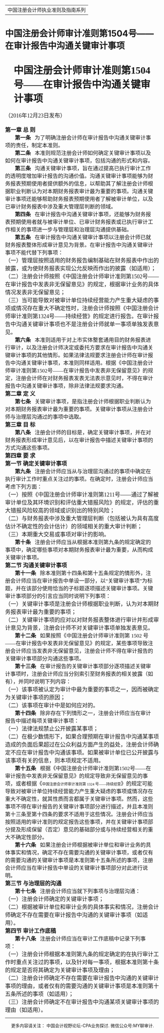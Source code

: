 ﻿<!DOCTYPE HTML PUBLIC "-//W3C//DTD HTML 4.0 Transitional//EN">
<HTML xmlns:o = "urn:schemas-microsoft-com:office:office"><HEAD><TITLE>中国注册会计师审计准则第1504号——在审计报告中沟通关键审计事项</TITLE>
<META content="text/html; charset=gb2312" http-equiv=Content-Type>
<META name=GENERATOR content="MSHTML 11.00.10570.1001"><LINK rel=stylesheet 
href="_template.css"></HEAD>
<BODY>
<DIV id=nsbanner>
<DIV id=bannerrow1>
<TABLE class=bannerparthead>
  <TBODY>
  <TR id=hdr>
    <TD class=runninghead noWrap>中国注册会计师执业准则及指南系列</TD></TR></TBODY></TABLE></DIV>
<DIV id=titlerow>
<H1 class=dtH1>中国注册会计师审计准则第1504号——在审计报告中沟通关键审计事项</H1></DIV></DIV>
<DIV id=nstext><BR><FONT size=6><FONT face=微软雅黑>
<P class=lv1 
style="MARGIN: auto 7.35pt auto 21pt"><STRONG>中国注册会计师审计准则第1504号——在审计报告中沟通关键审计事项<o:p></o:p></STRONG></P>
<P class=cnsubtitle1 style="LAYOUT-GRID-MODE: char; MARGIN: 15.75pt 0cm"><FONT 
size=4>（<SPAN lang=EN-US>2016</SPAN>年<SPAN lang=EN-US>12</SPAN>月<SPAN 
lang=EN-US>23</SPAN>日发布）<SPAN lang=EN-US><o:p></o:p></SPAN></FONT></P>
<P class=title1 style="LAYOUT-GRID-MODE: char; MARGIN: auto 0cm"><FONT 
size=4><STRONG><SPAN class=chaptertitle>第一章 总 则</SPAN><SPAN 
lang=EN-US><o:p></o:p></SPAN></STRONG></FONT></P>
<P class=MsoNormal 
style="LAYOUT-GRID-MODE: char; MARGIN: auto 7.35pt auto 0cm; TEXT-INDENT: 24pt"><SPAN 
class=sect2title1><SPAN style="FONT-SIZE: 13pt"><STRONG>第一条</STRONG><SPAN 
lang=EN-US>&nbsp;&nbsp;&nbsp;</SPAN></SPAN></SPAN><SPAN class=title2><SPAN 
style="FONT-SIZE: 13pt">为了明确注册会计师在审计报告中沟通关键审计事项的责任，制定本准则。</SPAN></SPAN><SPAN 
lang=EN-US 
style='FONT-SIZE: 13pt; FONT-FAMILY: "微软雅黑",sans-serif'><o:p></o:p></SPAN></P>
<P class=MsoNormal 
style="LAYOUT-GRID-MODE: char; MARGIN: auto 7.35pt auto 0cm; TEXT-INDENT: 24pt"><SPAN 
class=sect2title1><SPAN style="FONT-SIZE: 13pt"><STRONG>第二条</STRONG><SPAN 
lang=EN-US>&nbsp;&nbsp;&nbsp;</SPAN></SPAN></SPAN><SPAN class=title2><SPAN 
style="FONT-SIZE: 13pt">本准则规范注册会计师如何确定关键审计事项以及如何在审计报告中沟通关键审计事项，包括沟通的形式和内容。</SPAN></SPAN><SPAN 
lang=EN-US 
style='FONT-SIZE: 13pt; FONT-FAMILY: "微软雅黑",sans-serif'><o:p></o:p></SPAN></P>
<P class=MsoNormal 
style="LAYOUT-GRID-MODE: char; MARGIN: auto 7.35pt auto 0cm; TEXT-INDENT: 24pt"><SPAN 
class=sect2title1><SPAN style="FONT-SIZE: 13pt"><STRONG>第三条</STRONG><SPAN 
lang=EN-US>&nbsp;&nbsp;&nbsp;</SPAN></SPAN></SPAN><SPAN class=title2><SPAN 
style="FONT-SIZE: 13pt">沟通关键审计事项，旨在通过提高已执行审计工作的透明度增加审计报告的沟通价值。沟通关键审计事项能够为财务报表预期使用者提供额外的信息，以帮助其了解注册会计师根据职业判断认为对本期财务报表审计最为重要的事项。沟通关键审计事项还能够帮助财务报表预期使用者了解被审计单位，以及已审计财务报表中涉及重大管理层判断的领域。</SPAN></SPAN><SPAN 
lang=EN-US 
style='FONT-SIZE: 13pt; FONT-FAMILY: "微软雅黑",sans-serif'><o:p></o:p></SPAN></P>
<P class=MsoNormal 
style="LAYOUT-GRID-MODE: char; MARGIN: auto 7.35pt auto 0cm; TEXT-INDENT: 24pt"><SPAN 
class=sect2title1><SPAN style="FONT-SIZE: 13pt"><STRONG>第四条</STRONG><SPAN 
lang=EN-US>&nbsp;&nbsp;&nbsp;</SPAN></SPAN></SPAN><SPAN class=title2><SPAN 
style="FONT-SIZE: 13pt">在审计报告中沟通关键审计事项，还能够为财务报表预期使用者就与被审计单位、已审计财务报表或已执行审计工作相关的事项进一步与管理层和治理层沟通提供基础。</SPAN></SPAN><SPAN 
lang=EN-US 
style='FONT-SIZE: 13pt; FONT-FAMILY: "微软雅黑",sans-serif'><o:p></o:p></SPAN></P>
<P class=MsoNormal 
style="LAYOUT-GRID-MODE: char; MARGIN: auto 7.35pt auto 0cm; TEXT-INDENT: 24pt"><A 
name=No12_Z1T5></A><SPAN class=sect2title1><SPAN 
style="FONT-SIZE: 13pt"><STRONG>第五条<SPAN 
lang=EN-US>&nbsp;&nbsp;&nbsp;</SPAN></STRONG></SPAN></SPAN><A 
name=No13_Z1T5K1></A><SPAN class=title2><SPAN 
style="FONT-SIZE: 13pt">在审计报告中沟通关键审计事项以注册会计师已就财务报表整体形成审计意见为背景。在审计报告中沟通关键审计事项不能代替下列事项：</SPAN></SPAN><SPAN 
lang=EN-US 
style='FONT-SIZE: 13pt; FONT-FAMILY: "微软雅黑",sans-serif'><o:p></o:p></SPAN></P>
<P class=title1 style="LAYOUT-GRID-MODE: char; MARGIN: auto 0cm"><FONT 
size=4>（一）管理层按照适用的财务报告编制基础在财务报表中作出的披露，或为使财务报表实现公允反映而作出的披露（如适用）；<SPAN 
lang=EN-US><o:p></o:p></SPAN></FONT></P>
<P class=title1 style="LAYOUT-GRID-MODE: char; MARGIN: auto 0cm"><FONT 
size=4>（二）注册会计师按照《中国注册会计师审计准则第<SPAN 
lang=EN-US>1502</SPAN>号——在审计报告中发表非无保留意见》的规定，根据审计业务的具体情况发表非无保留意见；<SPAN 
lang=EN-US><o:p></o:p></SPAN></FONT></P>
<P class=title1 style="LAYOUT-GRID-MODE: char; MARGIN: auto 0cm"><A 
name=No16_T5K1X3></A><FONT 
size=4>（三）当可能导致对被审计单位持续经营能力产生重大疑虑的事项或情况存在重大不确定性时，注册会计师按照《中国注册会计师审计准则第<SPAN 
lang=EN-US>1324</SPAN>号——持续经营》的规定进行报告。在审计报告中沟通关键审计事项也不是注册会计师就单一事项单独发表意见。<SPAN 
lang=EN-US><o:p></o:p></SPAN></FONT></P>
<P class=MsoNormal 
style="LAYOUT-GRID-MODE: char; MARGIN: auto 7.35pt auto 0cm; TEXT-INDENT: 24pt"><SPAN 
class=sect2title1><SPAN style="FONT-SIZE: 13pt"><STRONG>第六条</STRONG><SPAN 
lang=EN-US>&nbsp;&nbsp;&nbsp;</SPAN></SPAN></SPAN><SPAN class=title2><SPAN 
style="FONT-SIZE: 13pt">本准则适用于对上市实体整套通用目的财务报表进行审计，以及注册会计师决定或委托方要求在审计报告中沟通关键审计事项的其他情形。如果法律法规要求注册会计师在审计报告中沟通关键审计事项，本准则同样适用。根据《中国注册会计师审计准则第<SPAN 
lang=EN-US>1502</SPAN>号<SPAN 
lang=EN-US>——</SPAN>在审计报告中发表非无保留意见》的规定，注册会计师在对财务报表发表无法表示意见时，不得在审计报告中沟通关键审计事项，除非法律法规要求沟通。</SPAN></SPAN><SPAN 
lang=EN-US 
style='FONT-SIZE: 13pt; FONT-FAMILY: "微软雅黑",sans-serif'><o:p></o:p></SPAN></P>
<P class=title1 style="LAYOUT-GRID-MODE: char; MARGIN: auto 0cm"><A 
name=No19_Z2></A><FONT size=4><STRONG><SPAN class=chaptertitle>第二章 定 
义</SPAN><SPAN lang=EN-US><o:p></o:p></SPAN></STRONG></FONT></P>
<P class=MsoNormal 
style="LAYOUT-GRID-MODE: char; MARGIN: auto 7.35pt auto 0cm; TEXT-INDENT: 24pt"><SPAN 
class=sect2title1><SPAN style="FONT-SIZE: 13pt"><STRONG>第七条</STRONG><SPAN 
lang=EN-US>&nbsp;&nbsp;&nbsp;</SPAN></SPAN></SPAN><SPAN class=title2><SPAN 
style="FONT-SIZE: 13pt">关键审计事项，是指注册会计师根据职业判断认为对本期财务报表审计最为重要的事项。关键审计事项从注册会计师与治理层沟通过的事项中选取。</SPAN></SPAN><SPAN 
lang=EN-US 
style='FONT-SIZE: 13pt; FONT-FAMILY: "微软雅黑",sans-serif'><o:p></o:p></SPAN></P>
<P class=title1 style="LAYOUT-GRID-MODE: char; MARGIN: auto 0cm"><A 
name=No22_Z3></A><FONT size=4><STRONG><SPAN class=chaptertitle>第三章 目 
标</SPAN><SPAN lang=EN-US><o:p></o:p></SPAN></STRONG></FONT></P>
<P class=MsoNormal 
style="LAYOUT-GRID-MODE: char; MARGIN: auto 7.35pt auto 0cm; TEXT-INDENT: 24pt"><A 
name=No23_Z3T8></A><SPAN class=sect2title1><SPAN 
style="FONT-SIZE: 13pt"><STRONG>第八条<SPAN 
lang=EN-US>&nbsp;&nbsp;&nbsp;</SPAN></STRONG></SPAN></SPAN><A 
name=No24_Z3T8K1></A><SPAN class=title2><SPAN 
style="FONT-SIZE: 13pt">注册会计师的目标是，确定关键审计事项，并在对财务报表形成审计意见后，以在审计报告中描述关键审计事项的方式沟通这些事项。</SPAN></SPAN><SPAN 
lang=EN-US 
style='FONT-SIZE: 13pt; FONT-FAMILY: "微软雅黑",sans-serif'><o:p></o:p></SPAN></P>
<P class=title1 style="LAYOUT-GRID-MODE: char; MARGIN: auto 0cm"><FONT 
size=4><STRONG><SPAN class=chaptertitle>第四章 要 求</SPAN><SPAN 
lang=EN-US><o:p></o:p></SPAN></STRONG></FONT></P>
<P class=title1 style="LAYOUT-GRID-MODE: char; MARGIN: auto 0cm"><FONT 
size=4><STRONG><SPAN class=sect1title1>第一节 确定关键审计事项</SPAN><SPAN 
lang=EN-US><o:p></o:p></SPAN></STRONG></FONT></P>
<P class=MsoNormal 
style="LAYOUT-GRID-MODE: char; MARGIN: auto 7.35pt auto 0cm; TEXT-INDENT: 24pt"><SPAN 
class=sect2title1><SPAN style="FONT-SIZE: 13pt"><STRONG>第九条</STRONG><SPAN 
lang=EN-US>&nbsp;&nbsp;&nbsp;</SPAN></SPAN></SPAN><SPAN class=title2><SPAN 
style="FONT-SIZE: 13pt">注册会计师应当从与治理层沟通过的事项中确定在执行审计工作时重点关注过的事项。在确定时，注册会计师应当考虑下列方面：</SPAN></SPAN><SPAN 
lang=EN-US 
style='FONT-SIZE: 13pt; FONT-FAMILY: "微软雅黑",sans-serif'><o:p></o:p></SPAN></P>
<P class=title1 style="LAYOUT-GRID-MODE: char; MARGIN: auto 0cm"><FONT 
size=4>（一）按照《中国注册会计师审计准则第<SPAN 
lang=EN-US>1211</SPAN>号——通过了解被审计单位及其环境识别和评估重大错报风险》的规定，评估的重大错报风险较高的领域或识别出的特别风险；<SPAN 
lang=EN-US><o:p></o:p></SPAN></FONT></P>
<P class=title1 style="LAYOUT-GRID-MODE: char; MARGIN: auto 0cm"><FONT 
size=4>（二）与财务报表中涉及重大管理层判断（包括被认为具有高度估计不确定性的会计估计）的领域相关的重大审计判断；<SPAN 
lang=EN-US><o:p></o:p></SPAN></FONT></P>
<P class=title1 style="LAYOUT-GRID-MODE: char; MARGIN: auto 0cm"><A 
name=No31_T9K1X3></A><FONT size=4>（三）本期重大交易或事项对审计的影响。<SPAN 
lang=EN-US><o:p></o:p></SPAN></FONT></P>
<P class=MsoNormal 
style="LAYOUT-GRID-MODE: char; MARGIN: auto 7.35pt auto 0cm; TEXT-INDENT: 24pt"><A 
name=No32_Z4J1T10></A><SPAN class=sect2title1><SPAN 
style="FONT-SIZE: 13pt"><STRONG>第十条<SPAN 
lang=EN-US>&nbsp;&nbsp;&nbsp;</SPAN></STRONG></SPAN></SPAN><A 
name=No33_Z4J1T10K1></A><SPAN class=title2><SPAN 
style="FONT-SIZE: 13pt">注册会计师应当从根据本准则第九条的规定确定的事项中，确定哪些事项对本期财务报表审计最为重要，从而构成关键审计事项。</SPAN></SPAN><SPAN 
lang=EN-US 
style='FONT-SIZE: 13pt; FONT-FAMILY: "微软雅黑",sans-serif'><o:p></o:p></SPAN></P>
<P class=title1 style="LAYOUT-GRID-MODE: char; MARGIN: auto 0cm"><FONT 
size=4><STRONG><SPAN class=sect1title1>第二节 沟通关键审计事项</SPAN><SPAN 
lang=EN-US><o:p></o:p></SPAN></STRONG></FONT></P>
<P class=MsoNormal 
style="LAYOUT-GRID-MODE: char; MARGIN: auto 7.35pt auto 0cm; TEXT-INDENT: 24pt"><SPAN 
class=sect2title1><SPAN style="FONT-SIZE: 13pt"><STRONG>第十一条</STRONG><SPAN 
lang=EN-US>&nbsp;&nbsp;&nbsp;</SPAN></SPAN></SPAN><SPAN class=title2><SPAN 
style="FONT-SIZE: 13pt">除本准则第十四条和第十五条规定的情形外，注册会计师应当在审计报告中单设一部分，以<SPAN 
lang=EN-US>“</SPAN>关键审计事项<SPAN 
lang=EN-US>”</SPAN>为标题，并在该部分使用恰当的子标题逐项描述关键审计事项。关键审计事项部分的引言应当同时说明下列事项：</SPAN></SPAN><SPAN 
lang=EN-US 
style='FONT-SIZE: 13pt; FONT-FAMILY: "微软雅黑",sans-serif'><o:p></o:p></SPAN></P>
<P class=title1 style="LAYOUT-GRID-MODE: char; MARGIN: auto 0cm"><A 
name=No37_T11K1X1></A><FONT 
size=4>（一）关键审计事项是注册会计师根据职业判断，认为对本期财务报表审计最为重要的事项；<SPAN 
lang=EN-US><o:p></o:p></SPAN></FONT></P>
<P class=title1 style="LAYOUT-GRID-MODE: char; MARGIN: auto 0cm"><A 
name=No38_T11K1X2></A><FONT 
size=4>（二）关键审计事项的应对以对财务报表整体进行审计并形成审计意见为背景，注册会计师不对关键审计事项单独发表意见。<SPAN 
lang=EN-US><o:p></o:p></SPAN></FONT></P>
<P class=MsoNormal 
style="LAYOUT-GRID-MODE: char; MARGIN: auto 7.35pt auto 0cm; TEXT-INDENT: 24pt"><A 
name=No39_Z4J2T12></A><SPAN class=sect2title1><SPAN 
style="FONT-SIZE: 13pt"><STRONG>第十二条<SPAN 
lang=EN-US>&nbsp;&nbsp;&nbsp;</SPAN></STRONG></SPAN></SPAN><A 
name=No40_Z4J2T12K1></A><SPAN class=title2><SPAN 
style="FONT-SIZE: 13pt">如果按照《中国注册会计师审计准则第<SPAN lang=EN-US> 1502 </SPAN>号<SPAN 
lang=EN-US>——</SPAN>在审计报告中发表非无保留意见》的规定，某些事项导致注册会计师应当发表非无保留意见，注册会计师不得在审计报告的关键审计事项部分沟通这些事项。</SPAN></SPAN><SPAN 
lang=EN-US 
style='FONT-SIZE: 13pt; FONT-FAMILY: "微软雅黑",sans-serif'><o:p></o:p></SPAN></P>
<P class=MsoNormal 
style="LAYOUT-GRID-MODE: char; MARGIN: auto 7.35pt auto 0cm; TEXT-INDENT: 24pt"><SPAN 
class=sect2title1><SPAN style="FONT-SIZE: 13pt"><STRONG>第十三条</STRONG><SPAN 
lang=EN-US>&nbsp;&nbsp;&nbsp;</SPAN></SPAN></SPAN><SPAN class=title2><SPAN 
style="FONT-SIZE: 13pt">在审计报告的关键审计事项部分逐项描述关键审计事项时，注册会计师应当分别索引至财务报表的相关披露（如有），并同时说明下列内容：</SPAN></SPAN><SPAN 
lang=EN-US 
style='FONT-SIZE: 13pt; FONT-FAMILY: "微软雅黑",sans-serif'><o:p></o:p></SPAN></P>
<P class=title1 style="LAYOUT-GRID-MODE: char; MARGIN: auto 0cm"><FONT 
size=4>（一）该事项被认定为审计中最为重要的事项之一，因而被确定为关键审计事项的原因；<SPAN 
lang=EN-US><o:p></o:p></SPAN></FONT></P>
<P class=title1 style="LAYOUT-GRID-MODE: char; MARGIN: auto 0cm"><FONT 
size=4>（二）该事项在审计中是如何应对的。<SPAN lang=EN-US><o:p></o:p></SPAN></FONT></P>
<P class=MsoNormal 
style="LAYOUT-GRID-MODE: char; MARGIN: auto 7.35pt auto 0cm; TEXT-INDENT: 24pt"><A 
name=No45_Z4J2T14></A><SPAN class=sect2title1><SPAN 
style="FONT-SIZE: 13pt"><STRONG>第十四条<SPAN 
lang=EN-US>&nbsp;&nbsp;&nbsp;</SPAN></STRONG></SPAN></SPAN><A 
name=No46_Z4J2T14K1></A><SPAN class=title2><SPAN 
style="FONT-SIZE: 13pt">除非存在下列情形之一，注册会计师应当在审计报告中描述每项关键审计事项：</SPAN></SPAN><SPAN 
lang=EN-US 
style='FONT-SIZE: 13pt; FONT-FAMILY: "微软雅黑",sans-serif'><o:p></o:p></SPAN></P>
<P class=title1 style="LAYOUT-GRID-MODE: char; MARGIN: auto 0cm"><A 
name=No47_T14K1X1></A><FONT size=4>（一）法律法规禁止公开披露某事项；<SPAN 
lang=EN-US><o:p></o:p></SPAN></FONT></P>
<P class=title1 style="LAYOUT-GRID-MODE: char; MARGIN: auto 0cm"><A 
name=No48_T14K1X2></A><FONT 
size=4>（二）在极少数情形下，如果合理预期在审计报告中沟通某事项造成的负面后果超过在公众利益方面产生的益处，注册会计师确定不应在审计报告中沟通该事项。如果被审计单位已公开披露与该事项有关的信息，则本项规定不适用。<SPAN 
lang=EN-US><o:p></o:p></SPAN></FONT></P>
<P class=MsoNormal 
style="LAYOUT-GRID-MODE: char; MARGIN: auto 7.35pt auto 0cm; TEXT-INDENT: 24pt"><A 
name=No49_Z4J2T15></A><SPAN class=sect2title1><SPAN 
style="FONT-SIZE: 13pt"><STRONG>第十五条<SPAN 
lang=EN-US>&nbsp;&nbsp;&nbsp;</SPAN></STRONG></SPAN></SPAN><A 
name=No50_Z4J2T15K1></A><SPAN class=title2><SPAN 
style="FONT-SIZE: 13pt">根据《中国注册会计师审计准则第<SPAN lang=EN-US>1502</SPAN>号<SPAN 
lang=EN-US>——</SPAN>在审计报告中发表非无保留意见》的规定导致非无保留意见的事项，或者根据《</SPAN></SPAN><SPAN 
style="FONT-SIZE: 9pt; FONT-FAMILY: 宋体; mso-ascii-font-family: Calibri; mso-ascii-theme-font: minor-latin; mso-fareast-theme-font: minor-fareast; mso-hansi-font-family: Calibri; mso-hansi-theme-font: minor-latin">中国注册会计师审计准则第</SPAN><SPAN 
lang=EN-US style="FONT-SIZE: 9pt"><FONT face=Calibri> 1324</FONT> </SPAN><SPAN 
style="FONT-SIZE: 9pt; FONT-FAMILY: 宋体; mso-ascii-font-family: Calibri; mso-ascii-theme-font: minor-latin; mso-fareast-theme-font: minor-fareast; mso-hansi-font-family: Calibri; mso-hansi-theme-font: minor-latin">号——持续经营</SPAN><SPAN 
class=title2><SPAN 
style="FONT-SIZE: 13pt">》的规定可能导致对被审计单位持续经营能力产生重大疑虑的事项或情况存在重大不确定性，就其性质而言都属于关键审计事项。然而，这些事项不得在审计报告的关键审计事项部分进行描述，并且本准则第十三条至第十四条的要求不适用于这些情况。注册会计师应当按照适用的审计准则的规定报告这些事项，并在关键审计事项部分提及形成保留（否定）意见的基础部分或与持续经营相关的重大不确定性部分。</SPAN></SPAN><SPAN 
lang=EN-US 
style='FONT-SIZE: 13pt; FONT-FAMILY: "微软雅黑",sans-serif'><o:p></o:p></SPAN></P>
<P class=MsoNormal 
style="LAYOUT-GRID-MODE: char; MARGIN: auto 7.35pt auto 0cm; TEXT-INDENT: 24pt"><A 
name=No51_Z4J2T16></A><SPAN class=sect2title1><SPAN 
style="FONT-SIZE: 13pt"><STRONG>第十六条<SPAN 
lang=EN-US>&nbsp;&nbsp;&nbsp;</SPAN></STRONG></SPAN></SPAN><A 
name=No52_Z4J2T16K1></A><SPAN class=title2><SPAN 
style="FONT-SIZE: 13pt">如果注册会计师根据被审计单位和审计业务的具体事实和情况，确定不存在需要沟通的关键审计事项，或者仅有的需要沟通的关键审计事项是本准则第十五条所述的事项，注册会计师应当在审计报告中单设的关键审计事项部分对此进行说明。</SPAN></SPAN><SPAN 
lang=EN-US 
style='FONT-SIZE: 13pt; FONT-FAMILY: "微软雅黑",sans-serif'><o:p></o:p></SPAN></P>
<P class=title1 style="LAYOUT-GRID-MODE: char; MARGIN: auto 0cm"><A 
name=No53_Z4J3></A><FONT size=4><STRONG><SPAN class=sect1title1>第三节 
与治理层的沟通</SPAN><SPAN lang=EN-US><o:p></o:p></SPAN></STRONG></FONT></P>
<P class=MsoNormal 
style="LAYOUT-GRID-MODE: char; MARGIN: auto 7.35pt auto 0cm; TEXT-INDENT: 24pt"><A 
name=No54_Z4J3T17></A><SPAN class=sect2title1><SPAN 
style="FONT-SIZE: 13pt"><STRONG>第十七条<SPAN 
lang=EN-US>&nbsp;&nbsp;&nbsp;</SPAN></STRONG></SPAN></SPAN><A 
name=No55_Z4J3T17K1></A><SPAN class=title2><SPAN 
style="FONT-SIZE: 13pt">注册会计师应当就下列事项与治理层沟通：</SPAN></SPAN><SPAN lang=EN-US 
style='FONT-SIZE: 13pt; FONT-FAMILY: "微软雅黑",sans-serif'><o:p></o:p></SPAN></P>
<P class=title1 style="LAYOUT-GRID-MODE: char; MARGIN: auto 0cm"><A 
name=No56_T17K1X1></A><FONT size=4>（一）注册会计师确定的关键审计事项；<SPAN 
lang=EN-US><o:p></o:p></SPAN></FONT></P>
<P class=title1 style="LAYOUT-GRID-MODE: char; MARGIN: auto 0cm"><A 
name=No57_T17K1X2></A><FONT 
size=4>（二）根据被审计单位和审计业务的具体事实和情况，注册会计师确定不存在需要在审计报告中沟通的关键审计事项（如适用）。<SPAN 
lang=EN-US><o:p></o:p></SPAN></FONT></P>
<P class=title1 style="LAYOUT-GRID-MODE: char; MARGIN: auto 0cm"><A 
name=No58_Z4J4></A><FONT size=4><STRONG><SPAN class=sect1title1>第四节 
审计工作底稿</SPAN><SPAN lang=EN-US><o:p></o:p></SPAN></STRONG></FONT></P>
<P class=MsoNormal 
style="LAYOUT-GRID-MODE: char; MARGIN: auto 7.35pt auto 0cm; TEXT-INDENT: 24pt"><A 
name=No59_Z4J4T18></A><SPAN class=sect2title1><SPAN 
style="FONT-SIZE: 13pt"><STRONG>第十八条<SPAN 
lang=EN-US>&nbsp;&nbsp;&nbsp;</SPAN></STRONG></SPAN></SPAN><A 
name=No60_Z4J4T18K1></A><SPAN class=title2><SPAN 
style="FONT-SIZE: 13pt">注册会计师应当在审计工作底稿中记录下列事项：</SPAN></SPAN><SPAN lang=EN-US 
style='FONT-SIZE: 13pt; FONT-FAMILY: "微软雅黑",sans-serif'><o:p></o:p></SPAN></P>
<P class=title1 style="LAYOUT-GRID-MODE: char; MARGIN: auto 0cm"><A 
name=No61_T18K1X1></A><FONT 
size=4>（一）注册会计师根据本准则第九条的规定确定的在执行审计工作时重点关注过的事项，以及针对每一事项，根据本准则第十条的规定是否将其确定为关键审计事项及理由；<SPAN 
lang=EN-US><o:p></o:p></SPAN></FONT></P>
<P class=title1 style="LAYOUT-GRID-MODE: char; MARGIN: auto 0cm"><A 
name=No62_T18K1X2></A><FONT 
size=4>（二）注册会计师确定不存在需要在审计报告中沟通的关键审计事项的理由，或者仅有的需要沟通的关键审计事项是本准则第十五条所述的事项（如适用）；</FONT></P>
<P class=title1 style="LAYOUT-GRID-MODE: char; MARGIN: auto 0cm"><SPAN 
style='FONT-SIZE: 10.5pt; FONT-FAMILY: 宋体; mso-ascii-font-family: Calibri; mso-ascii-theme-font: minor-latin; mso-fareast-theme-font: minor-fareast; mso-hansi-font-family: Calibri; mso-hansi-theme-font: minor-latin; mso-ansi-language: EN-US; mso-bidi-font-family: "Times New Roman"; mso-font-kerning: 1.0pt; mso-fareast-language: ZH-CN; mso-bidi-language: AR-SA; mso-bidi-font-size: 11.0pt; mso-bidi-theme-font: minor-bidi'><FONT 
size=4>（三）注册会计师确定不在审计报告中沟通某项关键审计事项的理由（如适用）。</FONT></SPAN></FONT></FONT>&nbsp;</P></DIV>
<DIV id=nstext>
<HR>
</DIV>
<DIV class=footer>
<P>&nbsp;&nbsp;&nbsp;&nbsp;&nbsp;更多内容请关注： 中国会计视野论坛-CPA业务探讨. 
微信公众号:MY聊审计.</P></DIV></BODY></HTML>
